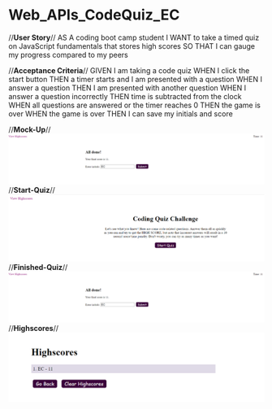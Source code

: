 # Web_APIs_CodeQuiz_EC

//**User Story**//
AS A coding boot camp student
I WANT to take a timed quiz on JavaScript fundamentals that stores high scores
SO THAT I can gauge my progress compared to my peers

//**Acceptance Criteria**//
GIVEN I am taking a code quiz
WHEN I click the start button
THEN a timer starts and I am presented with a question
WHEN I answer a question
THEN I am presented with another question
WHEN I answer a question incorrectly
THEN time is subtracted from the clock
WHEN all questions are answered or the timer reaches 0
THEN the game is over
WHEN the game is over
THEN I can save my initials and score

//**Mock-Up**//
![demo](https://github.com/ElyCano/Web_APIs_CodeQuiz_EC/blob/main/images/fina-score-and-enter-initials.png)
//**Start-Quiz**//
![start_quiz](https://github.com/ElyCano/Web_APIs_CodeQuiz_EC/blob/main/images/pic1.png)
//**Finished-Quiz**//
![finish_quiz_enter_initials](https://github.com/ElyCano/Web_APIs_CodeQuiz_EC/blob/main/images/fina-score-and-enter-initials.png)
//**Highscores**//
![show_highscores](https://github.com/ElyCano/Web_APIs_CodeQuiz_EC/blob/main/images/show-highscores.png)
